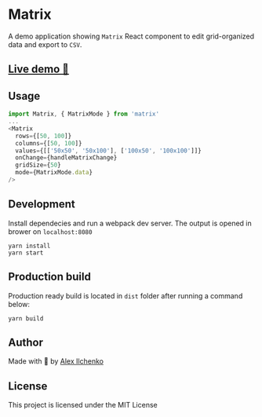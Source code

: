 # Matrix

A demo application showing `Matrix` React component to edit grid-organized data and export to `CSV`.

## [Live demo 🐇](http://test13378.futurehost.pl/matrix/index.html)

## Usage

```javascript
import Matrix, { MatrixMode } from 'matrix'
...
<Matrix
  rows={[50, 100]}
  columns={[50, 100]}
  values={[['50x50', '50x100'], ['100x50', '100x100']]}
  onChange={handleMatrixChange}
  gridSize={50}
  mode={MatrixMode.data}
/>
```

## Development

Install dependecies and run a webpack dev server.
The output is opened in brower on `localhost:8080`

```console
yarn install
yarn start
```

## Production build

Production ready build is located in `dist` folder after running a command below:

```console
yarn build
```

## Author

Made with 💖 by [Alex Ilchenko](mailto:ilczenko@gmail.com)

## License

This project is licensed under the MIT License
